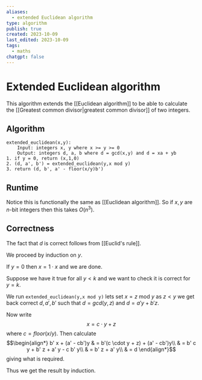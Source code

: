 ```yaml
---
aliases:
  - extended Euclidean algorithm
type: algorithm
publish: true
created: 2023-10-09
last_edited: 2023-10-09
tags:
  - maths
chatgpt: false
---
```

# Extended Euclidean algorithm

This algorithm extends the [[Euclidean algorithm]] to be able to calculate the [[Greatest common divisor|greatest common divisor]] of two integers.

## Algorithm

```pseudocode
extended_euclidean(x,y):
	Input: integers x, y where x >= y >= 0
	Output: integers d, a, b where d = gcd(x,y) and d = xa + yb
1. if y = 0, return (x,1,0)
2. (d, a', b') = extended_euclidean(y,x mod y)
3. return (d, b', a' - floor(x/y)b')
```

## Runtime
 
Notice this is functionally the same as [[Euclidean algorithm]]. So if $x, y$ are $n$-bit integers then this takes $O(n^3)$.

## Correctness

The fact that $d$ is correct follows from [[Euclid's rule]]. 

We proceed by induction on $y$.

If $y = 0$ then $x = 1 \cdot x$ and we are done.

Suppose we have it true for all $y < k$ and we want to check it is correct for $y = k$.

We run `extended_euclidean(y,x mod y)` lets set $x = z$ mod $y$ as $z < y$ we get back correct $d, a', b'$ such that $d = gcd(y,z)$ and $d = a'y + b'z$.

Now write
$$x = c \cdot y + z$$
where $c = floor(x/y)$. Then calculate
$$\begin{align*} b' x + (a' - cb')y & = b'(c \cdot y + z) + (a' - cb')y\\
& = b' c y + b' z + a' y - c b' y\\
& = b' z + a' y\\
& = d \end{align*}$$
giving what is required.

Thus we get the result by induction.


